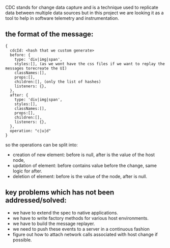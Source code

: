 CDC stands for change data capture and is a technique used to replicate data between multiple data sources
but in this project we are looking it as a tool to help in software telemetry and instrumentation.

## the format of the message:

```
{
  cdcId: <hash that we custom generate>
  before: {
    type: 'div|img|span',
    styles:[], (as we wont have the css files if we want to replay the messages torecreate the UI)
    classNames:[],
    props:[],
    children:[], (only the list of hashes)
    listeners: {},
  },
  after: {
    type: 'div|img|span',
    styles:[],
    classNames:[],
    props:[],
    children:[],
    listeners: {},
  },
  operation: "c|u|d"
}
```

so the operations can be split into:

- creation of new element: before is null, after is the value of the host node,
- updation of element: before contains value before the change, same logic for after.
- deletion of element: before is the value of the node, after is null.

## key problems which has not been addressed/solved:

- we have to extend the spec to native applications.
- we have to write factory methods for various host environments.
- we have to build the message replayer.
- we need to push these events to a server in a continuous fashion
- figure out how to attach network calls associated with host change if possible.

